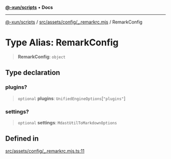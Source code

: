 [**@-xun/scripts**](../../../../../README.md) • **Docs**

***

[@-xun/scripts](../../../../../README.md) / [src/assets/config/\_.remarkrc.mjs](../README.md) / RemarkConfig

# Type Alias: RemarkConfig

> **RemarkConfig**: `object`

## Type declaration

### plugins?

> `optional` **plugins**: `UnifiedEngineOptions`\[`"plugins"`\]

### settings?

> `optional` **settings**: `MdastUtilToMarkdownOptions`

## Defined in

[src/assets/config/\_.remarkrc.mjs.ts:11](https://github.com/Xunnamius/xscripts/blob/dc527d1504edcd9b99add252bcfe23abb9ef9d78/src/assets/config/_.remarkrc.mjs.ts#L11)
